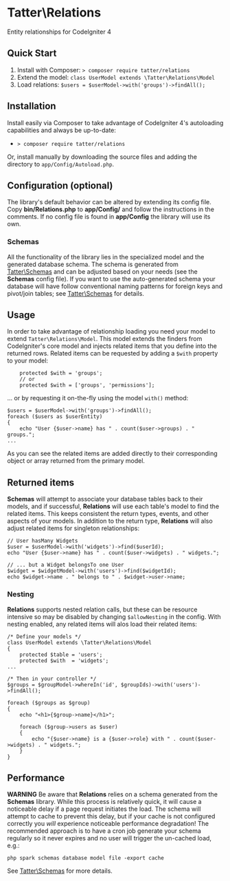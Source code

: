 # Tatter\Relations
Entity relationships for CodeIgniter 4

## Quick Start

1. Install with Composer: `> composer require tatter/relations`
2. Extend the model: `class UserModel extends \Tatter\Relations\Model`
3. Load relations: `$users = $userModel->with('groups')->findAll();`

## Installation

Install easily via Composer to take advantage of CodeIgniter 4's autoloading capabilities
and always be up-to-date:
* `> composer require tatter/relations`

Or, install manually by downloading the source files and adding the directory to
`app/Config/Autoload.php`.

## Configuration (optional)

The library's default behavior can be altered by extending its config file. Copy
**bin/Relations.php** to **app/Config/** and follow the instructions
in the comments. If no config file is found in **app/Config** the library will use its own.

### Schemas

All the functionality of the library lies in the specialized model and the generated
database schema. The schema is generated from
[Tatter\Schemas](http://github.com/tattersoftware/codeigniter4-schemas) and can be adjusted
based on your needs (see the **Schemas** config file). If you want to use the auto-generated
schema your database will have follow conventional naming patterns for foreign keys and
pivot/join tables; see [Tatter\Schemas](http://github.com/tattersoftware/codeigniter4-schemas)
for details.

## Usage

In order to take advantage of relationship loading you need your model to extend
`Tatter\Relations\Model`. This model extends the finders from CodeIgniter's core model and
injects related items that you define into the returned rows. Related items can be requested
by adding a `$with` property to your model:
```
	protected $with = 'groups';
	// or
	protected $with = ['groups', 'permissions'];
```

... or by requesting it on-the-fly using the model `with()` method:
```
$users = $userModel->with('groups')->findAll();
foreach ($users as $userEntity)
{
	echo "User {$user->name} has " . count($user->groups) . " groups.";
...
```

As you can see the related items are added directly to their corresponding object or array
returned from the primary model.

## Returned items

**Schemas** will attempt to associate your database tables back to their models, and if
successful, **Relations** will use each table's model to find the related items. This keeps
consistent the return types, events, and other aspects of your models. In addition to the
return type, **Relations** will also adjust related items for singleton relationships:
```
// User hasMany Widgets
$user = $userModel->with('widgets')->find($userId);
echo "User {$user->name} has " . count($user->widgets) . " widgets.";

// ... but a Widget belongsTo one User
$widget = $widgetModel->with('users')->find($widgetId);
echo $widget->name . " belongs to " . $widget->user->name;
```

### Nesting

**Relations** supports nested relation calls, but these can be resource intensive so may
be disabled by changing `$allowNesting` in the config. With nesting enabled, any related
items will alos load their related items:
```
/* Define your models */
class UserModel extends \Tatter\Relations\Model
{
	protected $table = 'users';
	protected $with  = 'widgets';
...
	
/* Then in your controller */
$groups = $groupModel->whereIn('id', $groupIds)->with('users')->findAll();

foreach ($groups as $group)
{
	echo "<h1>{$group->name}</h1>";
	
	foreach ($group->users as $user)
	{
		echo "{$user->name} is a {$user->role} with " . count($user->widgets) . " widgets.";
	}
}
```

## Performance

**WARNING** Be aware that **Relations** relies on a schema generated from the **Schemas**
library. While this process is relatively quick, it will cause a noticeable delay if a page
request initiates the load. The schema will attempt to cache to prevent this delay, but
if your cache is not configured correctly you *will* experience noticeable performance
degradation! The recommended approach is to have a cron job generate your schema regularly
so it never expires and no user will trigger the un-cached load, e.g.:
```
php spark schemas database model file -export cache
```

See [Tatter\Schemas](http://github.com/tattersoftware/codeigniter4-schemas) for more details.
